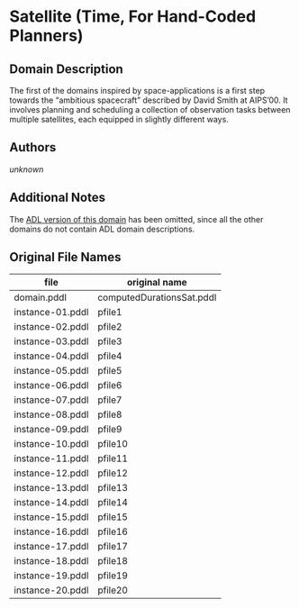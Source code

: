 # Satellite (Time, For Hand-Coded Planners)

## Domain Description

The first of the domains inspired by space-applications is a first step towards the “ambitious spacecraft” described by David Smith at AIPS’00.
It involves planning and scheduling a collection of observation tasks between multiple satellites, each equipped in slightly different ways.

## Authors

*unknown*

## Additional Notes

The [ADL version of this domain][1] has been omitted, since all the other domains do not contain ADL domain descriptions.

## Original File Names

| file             | original name             |
|------------------|---------------------------|
| domain.pddl      | computedDurationsSat.pddl |
| instance-01.pddl | pfile1                    |
| instance-02.pddl | pfile2                    |
| instance-03.pddl | pfile3                    |
| instance-04.pddl | pfile4                    |
| instance-05.pddl | pfile5                    |
| instance-06.pddl | pfile6                    |
| instance-07.pddl | pfile7                    |
| instance-08.pddl | pfile8                    |
| instance-09.pddl | pfile9                    |
| instance-10.pddl | pfile10                   |
| instance-11.pddl | pfile11                   |
| instance-12.pddl | pfile12                   |
| instance-13.pddl | pfile13                   |
| instance-14.pddl | pfile14                   |
| instance-15.pddl | pfile15                   |
| instance-16.pddl | pfile16                   |
| instance-17.pddl | pfile17                   |
| instance-18.pddl | pfile18                   |
| instance-19.pddl | pfile19                   |
| instance-20.pddl | pfile20                   |




[1]:additional-notes/domain-adl.pddl
